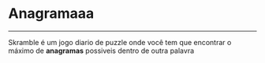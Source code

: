 # Anagramaaa
----------

Skramble é um jogo diario de puzzle onde você tem que encontrar o máximo de **anagramas**
possiveis dentro de outra palavra
